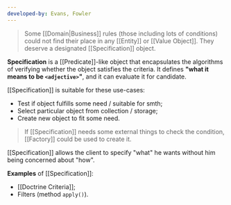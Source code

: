 ```yaml
---
developed-by: Evans, Fowler
---
```

> Some [[Domain|Business]] rules (those including lots of conditions) could not find their place in any [[Entity]] or [[Value Object]]. They deserve a designated [[Specification]] object.

**Specification** is a [[Predicate]]-like object that encapsulates the algorithms of verifying whether the object satisfies the criteria. It defines **"what it means to be `<adjective>`"**, and it can evaluate it for candidate.

[[Specification]] is suitable for these use-cases:
- Test if object fulfills some need / suitable for smth;
- Select particular object from collection / storage;
- Create new object to fit some need.

> If [[Specification]] needs some external things to check the condition, [[Factory]] could be used to create it.

[[Specification]] allows the client to specify "what" he wants without him being concerned about "how".

**Examples** of [[Specification]]:
- [[Doctrine Criteria]];
- Filters (method `apply()`).
